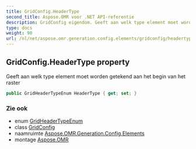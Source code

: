 ```yaml
---
title: GridConfig.HeaderType
second_title: Aspose.OMR voor .NET API-referentie
description: GridConfig eigendom. Geeft aan welk type element moet worden getekend aan het begin van het raster
type: docs
weight: 90
url: /nl/net/aspose.omr.generation.config.elements/gridconfig/headertype/
---
```

## GridConfig.HeaderType property

Geeft aan welk type element moet worden getekend aan het begin van het raster

```csharp
public GridHeaderTypeEnum HeaderType { get; set; }
```

### Zie ook

* enum [GridHeaderTypeEnum](../../../aspose.omr.generation.config.enums/gridheadertypeenum/)
* class [GridConfig](../)
* naamruimte [Aspose.OMR.Generation.Config.Elements](../../gridconfig/)
* montage [Aspose.OMR](../../../)


